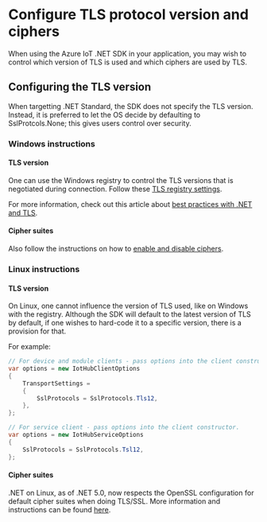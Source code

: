 # Configure TLS protocol version and ciphers

When using the Azure IoT .NET SDK in your application, you may wish to control which version of TLS is used and which ciphers are used by TLS.

## Configuring the TLS version

When targetting .NET Standard, the SDK does not specify the TLS version.
Instead, it is preferred to let the OS decide by defaulting to SslProtcols.None; this gives users control over security.

### Windows instructions

#### TLS version

One can use the Windows registry to control the TLS versions that is negotiated during connection.
Follow these [TLS registry settings].

For more information, check out this article about [best practices with .NET and TLS].

#### Cipher suites

Also follow the instructions on how to [enable and disable ciphers].

### Linux instructions

#### TLS version

On Linux, one cannot influence the version of TLS used, like on Windows with the registry.
Although the SDK will default to the latest version of TLS by default, if one wishes to hard-code it to a specific version, there is a provision for that.

For example:

```csharp
// For device and module clients - pass options into the client constructor.
var options = new IotHubClientOptions
{
    TransportSettings =
    {
        SslProtocols = SslProtocols.Tls12,
    },
};

// For service client - pass options into the client constructor.
var options = new IotHubServiceOptions
{
    SslProtocols = SslProtocols.Tsl12,
};
```

#### Cipher suites

.NET on Linux, as of .NET 5.0, now respects the OpenSSL configuration for default cipher suites when doing TLS/SSL. More information and instructions can be found
[here][linux cipher suites].

[dotnet releases]: https://docs.microsoft.com/lifecycle/products/microsoft-net-and-net-core
[TLS registry settings]: https://docs.microsoft.com/windows-server/security/tls/tls-registry-settings
[best practices with .NEt and TLS]: https://docs.microsoft.com/dotnet/framework/network-programming/tls
[enable and disable ciphers]: https://support.microsoft.com/help/245030/how-to-restrict-the-use-of-certain-cryptographic-algorithms-and-protoc
[linux cipher suites]: https://docs.microsoft.com/dotnet/core/compatibility/cryptography/5.0/default-cipher-suites-for-tls-on-linux
